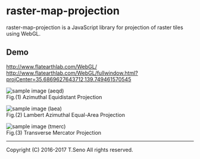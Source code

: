 raster-map-projection
==============
raster-map-projection is a JavaScript library for projection of raster tiles using WebGL.

Demo
-----
http://www.flatearthlab.com/WebGL/  
http://www.flatearthlab.com/WebGL/fullwindow.html?projCenter=35.6869627643712,139.749461570545

![sample image (aeqd)](docs/sample-aeqd-tokyo.png)  
Fig.(1) Azimuthal Equidistant Projection

![sample image (laea)](docs/sample-laea-tokyo.png)  
Fig.(2) Lambert Azimuthal Equal-Area Projection

![sample image (tmerc)](docs/sample-tmerc-tokyo.png)  
Fig.(3) Transverse Mercator Projection


----
Copyright (C) 2016-2017 T.Seno All rights reserved.
